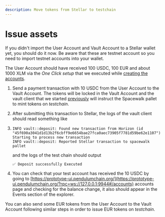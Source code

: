 ```yaml
---
description: Move tokens from Stellar to testchain
---
```


# Issue assets

If you didn't import the User Account and Vault Account to a Stellar wallet yet, you should do it now. Be aware that these are testnet account so you need to import testnet accounts into your wallet.

The User Account should have received 100 USDC, 100 EUR and about 1000 XLM via the _One Click setup_ that we executed while [creating the accounts](creating-test-accounts.md).

1. Send a payment transaction with 10 USDC from the User Account to the Vault Account. The tokens will be locked in the Vault Account and the vault client that we started [previously](running-the-vault.md) will instruct the Spacewalk pallet to mint tokens on _testchain_.
2. After submitting this transaction to Stellar, the logs of the vault client should read something like
3.  ```
    INFO vault::deposit: Found new transaction from Horizon (id "45f690a3041d1d13b2f6cbff9e6654bae27fca0aec73905f7781d59be62e1107"). Starting to process new transaction
    INFO vault::deposit: Reported Stellar transaction to spacewalk pallet
    ```

    and the logs of the test chain should output

    ```
    ✅ Deposit successfully Executed
    ```
4. You can check that your test account has received the 10 USDC by going to [https://prototype-ui.pendulumchain.org/](https://prototype-ui.pendulumchain.org/?rpc=ws://127.0.0.1:9944#/accounts) accounts page and checking for the balance change, it also should appear in the Events section of the explorer.

You can also send some EUR tokens from the User Account to the Vault Account following similar steps in order to issue EUR tokens on _testchain_.
